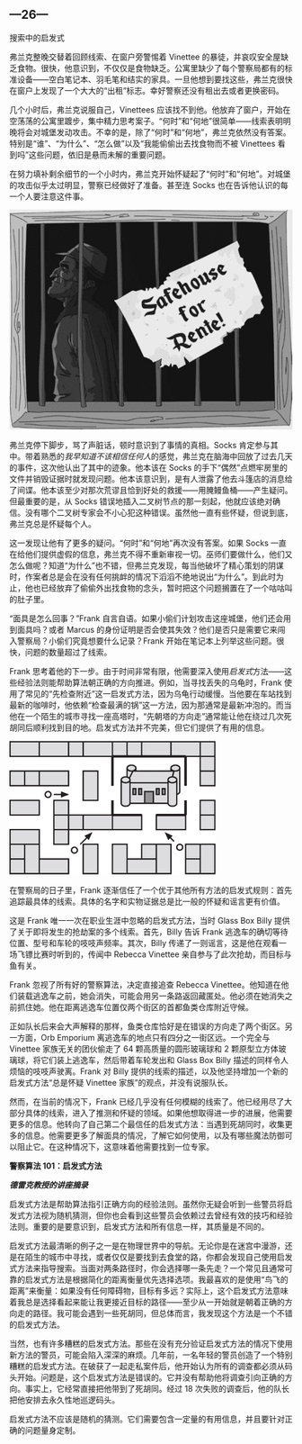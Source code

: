 ## —26—

搜索中的启发式

弗兰克整晚交替着回顾线索、在窗户旁警惕着 Vinettee 的暴徒，并哀叹安全屋缺乏食物。很快，他意识到，不仅仅是食物缺乏。公寓里缺少了每个警察局都有的标准设备——空白笔记本、羽毛笔和结实的家具。一旦他想到要找这些，弗兰克很快在窗户上发现了一个大大的“出租”标志。幸好警察还没有租出去或者更换密码。

几个小时后，弗兰克说服自己，Vinettees 应该找不到他。他放弃了窗户，开始在空荡荡的公寓里踱步，集中精力思考案子。“何时”和“何地”很简单——线索表明明晚将会对城堡发动攻击。不幸的是，除了“何时”和“何地”，弗兰克依然没有答案。特别是“谁”、“为什么”、“怎么做”以及“我能偷偷出去找食物而不被 Vinettees 看到吗”这些问题，依旧是悬而未解的重要问题。

在努力填补剩余细节的一个小时内，弗兰克开始怀疑起了“何时”和“何地”。对城堡的攻击似乎太过明显，警察已经做好了准备。甚至连 Socks 也在告诉他认识的每一个人要注意这件事。

![image](img/f0208-01.jpg)

弗兰克停下脚步，骂了声脏话，顿时意识到了事情的真相。Socks 肯定参与其中。带着熟悉的*我早知道不该相信任何人*的感觉，弗兰克在脑海中回放了过去几天的事件，这次他认出了其中的迹象。他本该在 Socks 的手下“偶然”点燃牢房里的文件并销毁证据时就发现问题。他本该意识到，是有人泄露了他去斗篷店的消息给了间谍。他本该至少对那次荒谬且恰到好处的救援——用腌鳗鱼桶——产生疑问。但最重要的是，从 Socks 错误地插入二叉树节点的那一刻起，他就应该绝对确信。没有哪个二叉树专家会不小心犯这种错误。虽然他一直有些怀疑，但说到底，弗兰克总是怀疑每个人。

这一发现让他有了更多的疑问。“何时”和“何地”再次没有答案。如果 Socks 一直在给他们提供虚假的信息，弗兰克不得不重新审视一切。巫师们要做什么，他们又怎么做呢？知道“为什么”也不错，但弗兰克发现，每当他破坏了精心策划的阴谋时，作案者总是会在没有任何挑衅的情况下滔滔不绝地说出“为什么”。到此时为止，他也已经放弃了偷偷外出找食物的念头，暂时把这个问题搁置在了一个咕咕叫的肚子里。

“面具是怎么回事？”Frank 自言自语。如果小偷们计划攻击这座城堡，他们还会用到面具吗？或者 Marcus 的身份证明是否会使其失效？他们是否只是需要它来闯入警察局？小偷们究竟想要什么记录？Frank 开始在笔记本上列举这些问题。很快，问题的数量超过了线索。

Frank 思考着他的下一步。由于时间非常有限，他需要深入使用*启发式*方法——这些经验法则能帮助算法朝正确的方向推进。例如，当寻找丢失的乌龟时，Frank 使用了常见的“先检查附近”这一启发式方法，因为乌龟行动缓慢。当他要在车站找到最新的咖啡时，他依赖“检查最满的锅”这一方法，因为那通常是最新冲泡的。而当他在一个陌生的城市寻找一座高塔时，“先朝塔的方向走”通常能让他在绕过几次死胡同后顺利找到目的地。启发式方法并不完美，但它们提供了有用的信息。

![image](img/f0209-01.jpg)

在警察局的日子里，Frank 逐渐信任了一个优于其他所有方法的启发式规则：首先追踪最具体的线索。具体的名字和实物证据总是比一般的怀疑和谣言更有价值。

这是 Frank 唯一一次在职业生涯中忽略的启发式方法，当时 Glass Box Billy 提供了关于即将发生的抢劫案的多个线索。首先，Billy 告诉 Frank 逃逸车的确切等待位置、型号和车轮的吱吱声频率。其次，Billy 传递了一则谣言，这是他在观看一场飞镖比赛时听到的，传闻中 Rebecca Vinettee 亲自参与了此次抢劫，而目标与鱼有关。

Frank 忽视了所有好的警察算法，决定直接追查 Rebecca Vinettee。他知道在他们装载逃逸车之前，她会消失，可能会用另一条路返回藏匿处。他必须在她消失之前抓住她。他在距离逃逸车位置仅两个街区的首都鱼类仓库附近守候。

正如队长后来会大声解释的那样，鱼类仓库恰好是在错误的方向走了两个街区。另一方面，Orb Emporium 离逃逸车的地点只有四分之一街区远。一个完全与 Vinettee 家族无关的团伙偷走了 64 颗高质量的圆形玻璃球和 2 颗原型立方体玻璃球，将它们装上逃逸车，然后带着车轮发出和 Glass Box Billy 描述的同样令人烦恼的吱吱声驶离。Frank 对 Billy 提供的线索的描述，以及他坚持增加一个新的启发式方法“总是怀疑 Vinettee 家族”的观点，并没有说服队长。

然而，在当前的情况下，Frank 已经几乎没有任何模糊的线索了。他已经用尽了大部分具体的线索，进入了推测和怀疑的领域。如果他想取得进一步的进展，他需要更多的信息。他转向了自己第二个最信任的启发式方法：当遇到死胡同时，收集更多的信息。他需要更多了解面具的情况，了解它如何使用，以及有哪些魔法防御可以阻止它。在这种情况下，这意味着他需要找到一位专家。

**警察算法 101：启发式方法**

***德雷克教授的讲座摘录***

启发式方法是帮助算法指引正确方向的经验法则。虽然你无疑会听到一些警员将启发式方法视为随机猜测，但你也会看到这些警员会依赖过去曾经有效的技巧和经验法则。重要的是要意识到，启发式方法和所有信息一样，其质量是不同的。

启发式方法最清晰的例子之一是在物理世界中的导航。无论你是在迷宫中漫游，还是在陌生的城市中寻找，或者仅仅是要找到去食堂的路，你都会发现自己使用启发式方法来指导搜索。当面对两条路径时，你会选择哪一条先走？一个常见且通常可靠的启发式方法是根据简化的距离衡量优先选择选项。我最喜欢的是使用“鸟飞的距离”来衡量：如果没有任何障碍物，目标有多远？实际上，这个启发式方法意味着我总是选择看起来能让我更接近目标的路径——至少从一开始就是朝着正确的方向走的路径。我可能会遇到一些死胡同，但总体而言，我发现这个方法是一个不错的启发式方法。

当然，也有许多糟糕的启发式方法。那些在没有充分验证启发式方法的情况下使用新方法的警员，可能会陷入深深的麻烦。几年前，一名年轻的警员创造了一个特别糟糕的启发式方法。在破获了一起走私案件后，他开始认为所有的调查都必须从码头开始。问题是，这个启发式方法是错误的。它并没有帮助他将调查引向正确的方向。事实上，它经常直接把他带到了死胡同。经过 18 次失败的调查后，他的队长把他安排去永久性地巡逻码头。

启发式方法不应该是随机的猜测。它们需要包含一定量的有用信息，并且要针对正确的问题量身定制。
